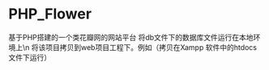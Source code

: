 # PHP_Flower
基于PHP搭建的一个类花瓣网的网站平台
将db文件下的数据库文件运行在本地环境上\n
将该项目拷贝到web项目工程下。例如（拷贝在Xampp 软件中的htdocs文件下运行）

